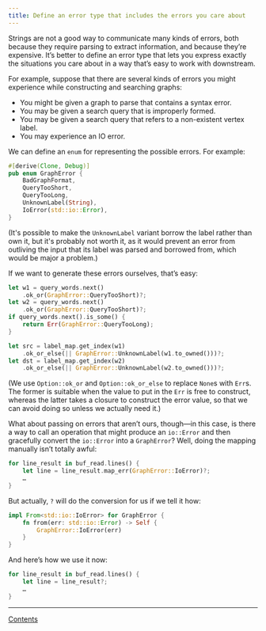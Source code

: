 ```yaml
---
title: Define an error type that includes the errors you care about
---
```


Strings are not a good way to communicate many kinds of errors, both because they require parsing to extract information, and because they’re expensive. It’s better to define an error type that lets you express exactly the situations you care about in a way that’s easy to work with downstream.

For example, suppose that there are several kinds of errors you might experience while constructing and searching graphs:

  - You might be given a graph to parse that contains a syntax error.
  - You may be given a search query that is improperly formed.
  - You may be given a search query that refers to a non-existent vertex label.
  - You may experience an IO error.

We can define an `enum` for representing the possible errors. For example:

```rust
#[derive(Clone, Debug)]
pub enum GraphError {
    BadGraphFormat,
    QueryTooShort,
    QueryTooLong,
    UnknownLabel(String),
    IoError(std::io::Error),
}
```

(It's possible to make the `UnknownLabel` variant borrow the label rather than own it, but it's probably not worth it, as it would prevent an error from outliving the input that its label was parsed and borrowed from, which would be major a problem.)

If we want to generate these errors ourselves, that’s easy:

```rust
let w1 = query_words.next()
    .ok_or(GraphError::QueryTooShort)?;
let w2 = query_words.next()
    .ok_or(GraphError::QueryTooShort)?;
if query_words.next().is_some() {
    return Err(GraphError::QueryTooLong);
}

let src = label_map.get_index(w1)
    .ok_or_else(|| GraphError::UnknownLabel(w1.to_owned()))?;
let dst = label_map.get_index(w2)
    .ok_or_else(|| GraphError::UnknownLabel(w2.to_owned()))?;
```

(We use `Option::ok_or` and `Option::ok_or_else` to replace `None`s with `Err`s. The former is suitable when the value to put in the `Err` is free to construct, whereas the latter takes a closure to construct the error value, so that we can avoid doing so unless we actually need it.)

What about passing on errors that aren’t ours, though—in this case, is there a way to call an operation that might produce an `io::Error` and then gracefully convert the `io::Error` into a `GraphError`? Well, doing the mapping manually isn’t totally awful:

```rust
for line_result in buf_read.lines() {
    let line = line_result.map_err(GraphError::IoError)?;
    …
}
```

But actually, `?` will do the conversion for us if we tell it how:

```rust
impl From<std::io::IoError> for GraphError {
    fn from(err: std::io::Error) -> Self {
        GraphError::IoError(err)
    } 
}
```

And here’s how we use it now:

```rust
for line_result in buf_read.lines() {
    let line = line_result?;
    …
}
```

----

[Contents](index.html)
